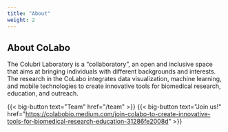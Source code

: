 ```yaml
---
title: "About"
weight: 2
---
```


## About CoLabo

The Colubri Laboratory is a “collaboratory”, an open and inclusive space that aims at bringing individuals with different backgrounds and interests. The research in the CoLabo integrates data visualization, machine learning, and mobile technologies to create  innovative tools for biomedical research, education, and outreach. 

{{< big-button text="Team" href="/team" >}}
{{< big-button text="Join us!" href="https://colabobio.medium.com/join-colabo-to-create-innovative-tools-for-biomedical-research-education-31286fe2008d" >}}